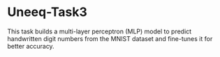 # Uneeq-Task3
This task builds a multi-layer perceptron (MLP) model to predict handwritten digit numbers from the MNIST dataset and fine-tunes it for better accuracy.
